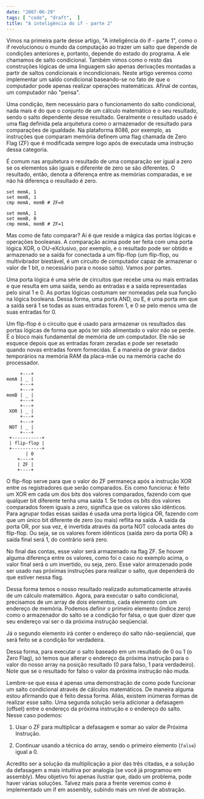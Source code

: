 ```yaml
---
date: "2007-06-29"
tags: [ "code", "draft",  ]
title: "A inteligência do if - parte 2"
---
```

Vimos na primeira parte desse artigo, "A inteligência do if - parte 1", como o if revolucionou o mundo da computação ao trazer um salto que depende de condições anteriores e, portanto, depende do estado do programa. A ele chamamos de salto condicional. Também vimos como o resto das construções lógicas de uma linguagem são apenas derivações montadas a partir de saltos condicionais e incondicionais. Neste artigo veremos como implementar um saldo condicional baseando-se no fato de que o computador pode apenas realizar operações matemáticas. Afinal de contas, um computador não "pensa".

Uma condição, item necessário para o funcionamento do salto condicional, nada mais é do que o conjunto de um cálculo matemático e o seu resultado, sendo o salto dependente desse resultado. Geralmente o resultado usado é uma flag definida pela arquitetura como o armazenador de resultado para comparações de igualdade. Na plataforma 8086, por exemplo, as instruções que comparam memória definem uma flag chamada de Zero Flag (ZF) que é modificada sempre logo após de executada uma instrução dessa categoria.

É comum nas arquitetura o resultado de uma comparação ser igual a zero se os elementos são iguais e diferente de zero se são diferentes. O resultado, então, denota a diferença entre as memórias comparadas, e se não há diferença o resultado é zero.

    set memA, 1
    set memB, 1
    cmp memA, memB # ZF=0

    set memA, 1
    set memB, 0
    cmp memA, memB # ZF=1

Mas como de fato comparar? Aí é que reside a mágica das portas lógicas e operações booleanas. A comparação acima pode ser feita com uma porta lógica XOR, o OU-eXclusivo, por exemplo, e o resultado pode ser obtido e armazenado se a saída for conectada a um flip-flop (um flip-flop, ou multivibrador biestável, é um circuito de computador capaz de armazenar o valor de 1 bit, o necessário para o nosso salto). Vamos por partes.

Uma porta lógica é uma série de circuitos que recebe uma ou mais entradas e que resulta em uma saída, sendo as entradas e a saída representadas pelo sinal 1 e 0. As portas lógicas costumam ser nomeadas pela sua função na lógica booleana. Dessa forma, uma porta AND, ou E, é uma porta em que a saída será 1 se todas as suas entradas forem 1, e 0 se pelo menos uma de suas entradas for 0.

Um flip-flop é o circuito que é usado para armazenar os resultados das portas lógicas de forma que após ter sido alimentado o valor não se perde. É o bloco mais fundamental de memória de um computador. Ele não se esquece depois que as entradas foram zeradas e pode ser resetado quando novas entradas forem fornecidas. É a maneira de gravar dados temporários na memória RAM da placa-mãe ou na memória cache do processador.

         +---+
    memA | _ |
         +---+
         +---+
    memB | _ |
         +---+
         +---+
     XOR | _ |
         +---+
         +---+
     NOT | _ |
         +---+
     +-----------+
     | flip-flop |
     +-----------+
           | 0     
        +----+    
        | ZF |    
        +----+    

O flip-flop serve para que o valor do ZF permaneça após a instrução XOR entre os registradores que serão comparados. Eis como funciona: é feito um XOR em cada um dos bits dos valores comparados, fazendo com que qualquer bit diferente tenha uma saída 1. Se todos os bits dos valores comparados forem iguais a zero, significa que os valores são idênticos. Para agrupar todas essas saídas é usada uma porta lógica OR, fazendo com que um único bit diferente de zero (ou mais) reflita na saída. A saída da porta OR, por sua vez, é invertida através da porta NOT colocada antes do flip-flop. Ou seja, se os valores forem idênticos (saída zero da porta OR) a saída final será 1, do contrário será zero.

No final das contas, esse valor será armazenado na flag ZF. Se houver alguma diferença entre os valores, como foi o caso no exemplo acima, o valor final será o um invertido, ou seja, zero. Esse valor armazenado pode ser usado nas próximas instruções para realizar o salto, que dependerá do que estiver nessa flag.

Dessa forma temos o nosso resultado realizado automaticamente através de um cálculo matemático. Agora, para executar o salto condicional, precisamos de um array de dois elementos, cada elemento com um endereço de memória. Podemos definir o primeiro elemento (índice zero) como o armazenador do salto se a condição for falsa, o que quer dizer que seu endereço vai ser o da próxima instrução seqüencial.



Já o segundo elemento irá conter o endereço do salto não-seqüencial, que será feito se a condição for verdadeira.

Dessa forma, para executar o salto baseado em um resultado de 0 ou 1 (o Zero Flag), só temos que alterar o endereço da próxima instrução para o valor do nosso array na posição resultado (0 para falso, 1 para verdadeiro). Note que se o resultado for falso o valor da próxima instrução não muda.



Lembre-se que essa é apenas uma demonstração de como pode funcionar um salto condicional através de cálculos matemáticos. De maneira alguma estou afirmando que é feito dessa forma. Aliás, existem inúmeras formas de realizar esse salto. Uma segunda solução seria adicionar a defasagem (offset) entre o endereço da próxima instrução e o endereço do salto. Nesse caso podemos:

1. Usar o ZF para multiplicar a defasagem e somar ao valor de Próxima Instrução.


2. Continuar usando a técnica do array, sendo o primeiro elemento (`false`) igual a 0.


Acredito ser a solução da multiplicação a pior das três citadas, e a solução da defasagem a mais intuitiva por analogia (se você já programou em assembly). Meu objetivo foi apenas ilustrar que, dado um problema, pode haver várias soluções. Talvez mais para a frente veremos como é implementado um if em assembly, subindo mais um nível de abstração.
